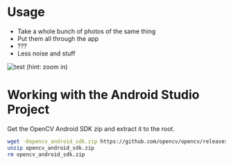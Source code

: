 # Usage
* Take a whole bunch of photos of the same thing
* Put them all through the app
* ???
* Less noise and stuff

![test](sidebyside.jpg)
(hint: zoom in)

# Working with the Android Studio Project
Get the OpenCV Android SDK zip and extract it to the root.
```bash
wget -Oopencv_android_sdk.zip https://github.com/opencv/opencv/releases/download/3.4.3/opencv-3.4.3-android-sdk.zip
unzip opencv_android_sdk.zip
rm opencv_android_sdk.zip
```
